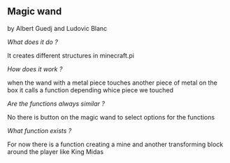 ## Magic wand
by Albert Guedj and Ludovic Blanc

*What does it do ?*

It creates different structures in minecraft.pi


*How does it work ?*

when the wand with a metal piece touches another piece of metal on the box it calls a function depending whice piece we touched


*Are the functions always similar ?*

No there is button on the magic wand to select options for the functions


*What function exists ?*

For now there is a function creating a mine and another transforming block around the player like King Midas
